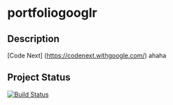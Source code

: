 # portfoliogooglr

## Description
[Code Next] (https://codenext.withgoogle.com/) ahaha 

## Project Status
[![Build Status](https://travis-ci.org/malyssa8245/portfoliogooglr.svg?branch=master)](https://travis-ci.org/malyssa8245/portfoliogooglr)
